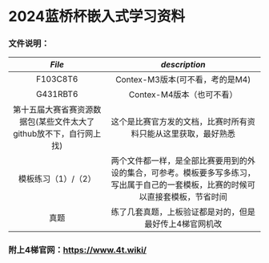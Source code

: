 # 2024蓝桥杯嵌入式学习资料   
### 文件说明：
| **_File_** | **_description_** |
| :---: | :---: |
| F103C8T6 | Contex-M3版本(可不看，考的是M4) |
| G431RBT6 | Contex-M4版本（也可不看）|
| 第十五届大赛省赛资源数据包(某些文件太大了github放不下，自行网上找) | 这个是比赛官方发的文档，比赛时所有资料只能从这里获取，最好熟悉 |
| 模板练习（1）/（2）| 两个文件都一样，是全部比赛要用到的外设的集合，可参考。模板要多写多练习，写出属于自己的一套模板，比赛的时候可以直接套模板，节省时间 |
|真题 | 练了几套真题，上板验证都是对的，但是最好传上4梯官网机改 | 

### 附上4梯官网：https://www.4t.wiki/
